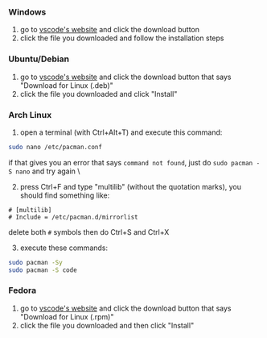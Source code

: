 ### Windows

1. go to [vscode's website](https://code.visualstudio.com) and click the download button
2. click the file you downloaded and follow the installation steps

### Ubuntu/Debian

1. go to [vscode's website](https://code.visualstudio.com) and click the download button that says "Download for Linux (.deb)"
2. click the file you downloaded and click "Install"

### Arch Linux

1. open a terminal (with Ctrl+Alt+T) and execute this command:
```bash
sudo nano /etc/pacman.conf
```
if that gives you an error that says `command not found`, just do `sudo pacman -S nano` and try again \

2. press Ctrl+F and type "multilib" (without the quotation marks), you should find something like:
```
# [multilib]
# Include = /etc/pacman.d/mirrorlist
```
delete both `#` symbols then do Ctrl+S and Ctrl+X

3. execute these commands:
```bash
sudo pacman -Sy
sudo pacman -S code
```

### Fedora

1. go to [vscode's website](https://code.visualstudio.com) and click the download button that says "Download for Linux (.rpm)"
2. click the file you downloaded and then click "Install"